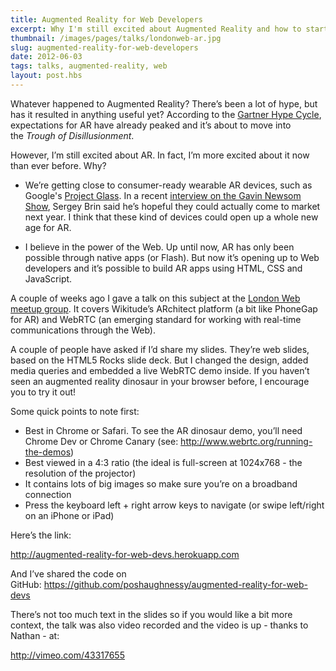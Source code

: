 ```yaml
---
title: Augmented Reality for Web Developers
excerpt: Why I'm still excited about Augmented Reality and how to start experimenting with it in the browser.
thumbnail: /images/pages/talks/londonweb-ar.jpg
slug: augmented-reality-for-web-developers
date: 2012-06-03
tags: talks, augmented-reality, web
layout: post.hbs
---
```


Whatever happened to Augmented Reality? There’s been a lot of hype, but
has it resulted in anything useful yet? According to the [Gartner Hype
Cycle](http://sembassy.com/wp-content/uploads/2011/10/gartner-hype-cycle-2012.gif),
expectations for AR have already peaked and it’s about to move into
the *Trough of Disillusionment*.

However, I’m still excited about AR. In fact, I’m more excited about it
now than ever before. Why?

- We’re getting close to consumer-ready wearable AR devices, such as
  Google's [Project
  Glass](https://plus.google.com/111626127367496192147). In a
  recent [interview on the Gavin Newsom
  Show](http://current.com/shows/the-gavin-newsom-show/videos/sergey-brin-demos-google-glasses-prototype/),
  Sergey Brin said he’s hopeful they could actually come to market
  next year. I think that these kind of devices could open up a whole
  new age for AR.

- I believe in the power of the Web. Up until now, AR has only been
  possible through native apps (or Flash). But now it’s opening up to
  Web developers and it’s possible to build AR apps using HTML, CSS
  and JavaScript.

A couple of weeks ago I gave a talk on this subject at the [London Web
meetup group](http://www.meetup.com/londonweb/). It covers Wikitude’s
ARchitect platform (a bit like PhoneGap for AR) and WebRTC (an emerging
standard for working with real-time communications through the Web).

A couple of people have asked if I’d share my slides. They’re web
slides, based on the HTML5 Rocks slide deck. But I changed the design,
added media queries and embedded a live WebRTC demo inside. If you
haven’t seen an augmented reality dinosaur in your browser before, I
encourage you to try it out!

Some quick points to note first:

- Best in Chrome or Safari. To see the AR dinosaur demo, you’ll need
  Chrome Dev or Chrome Canary
  (see: <http://www.webrtc.org/running-the-demos>)
- Best viewed in a 4:3 ratio (the ideal is full-screen at 1024x768 -
  the resolution of the projector)
- It contains lots of big images so make sure you’re on a broadband
  connection
- Press the keyboard left + right arrow keys to navigate (or swipe
  left/right on an iPhone or iPad)

Here’s the link:

<http://augmented-reality-for-web-devs.herokuapp.com>

And I’ve shared the code on
GitHub: <https://github.com/poshaughnessy/augmented-reality-for-web-devs>

There’s not too much text in the slides so if you would like a bit more
context, the talk was also video recorded and the video is up - thanks
to Nathan - at:

<http://vimeo.com/43317655>
